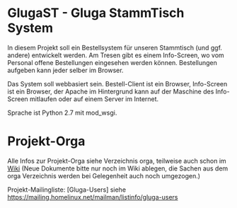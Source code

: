 GlugaST - Gluga StammTisch System
=================================

In diesem Projekt soll ein Bestellsystem für unseren Stammtisch (und ggf. 
andere) entwickelt werden. Am Tresen gibt es einem Info-Screen, wo vom 
Personal offene Bestellungen eingesehen werden können. Bestellungen 
aufgeben kann jeder selber im Browser.

Das System soll webbasiert sein. Bestell-Client ist ein Browser, 
Info-Screen ist ein Browser, der Apache im Hintergrund kann auf der 
Maschine des Info-Screen mitlaufen oder auf einem Server im Internet.

Sprache ist Python 2.7 mit mod_wsgi.


Projekt-Orga
============

Alle Infos zur Projekt-Orga siehe Verzeichnis orga, teilweise auch schon im [Wiki](https://github.com/booboo-at-gluga-de/GlugaST/wiki) (Neue Dokumente bitte nur noch im Wiki ablegen, die Sachen aus dem orga Verzeichnis werden bei Gelegenheit auch noch umgezogen.)

Projekt-Mailingliste: [Gluga-Users]
siehe https://mailing.homelinux.net/mailman/listinfo/gluga-users

